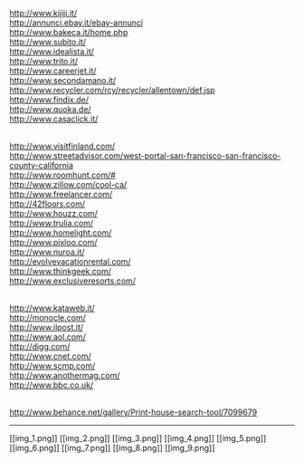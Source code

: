 http://www.kijiji.it/ <br>
http://annunci.ebay.it/ebay-annunci <br>
http://www.bakeca.it/home.php <br>
http://www.subito.it/ <br>
http://www.idealista.it/ <br>
http://www.trito.it/ <br>
http://www.careerjet.it/ <br>
http://www.secondamano.it/ <br>
http://www.recycler.com/rcy/recycler/allentown/def.jsp <br>
http://www.findix.de/ <br>
http://www.quoka.de/ <br>
http://www.casaclick.it/  <br> <br>

http://www.visitfinland.com/ <br>
http://www.streetadvisor.com/west-portal-san-francisco-san-francisco-county-california  <br>
http://www.roomhunt.com/# <br>
http://www.zillow.com/cool-ca/ <br>
http://www.freelancer.com/ <br>
http://42floors.com/ <br>
http://www.houzz.com/ <br>
http://www.trulia.com/ <br>
http://www.homelight.com/ <br>
http://www.pixloo.com/ <br>
http://www.nuroa.it/ <br>
http://evolvevacationrental.com/ <br>
http://www.thinkgeek.com/ <br>
http://www.exclusiveresorts.com/ <br> <br>

http://www.kataweb.it/ <br>
http://monocle.com/ <br>
http://www.ilpost.it/ <br>
http://www.aol.com/ <br>
http://digg.com/ <br>
http://www.cnet.com/ <br>
http://www.scmp.com/ <br>
http://www.anothermag.com/  <br>
http://www.bbc.co.uk/ <br> <br>


http://www.behance.net/gallery/Print-house-search-tool/7099679

***

[[img_1.png]]
[[img_2.png]]
[[img_3.png]]
[[img_4.png]]
[[img_5.png]]
[[img_6.png]]
[[img_7.png]]
[[img_8.png]]
[[img_9.png]]

